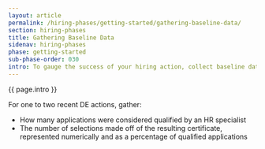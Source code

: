```yaml
---
layout: article
permalink: /hiring-phases/getting-started/gathering-baseline-data/
section: hiring-phases
title: Gathering Baseline Data
sidenav: hiring-phases
phase: getting-started
sub-phase-order: 030
intro: To gauge the success of your hiring action, collect baseline data about recent delegated examination (DE) hiring actions at your agency. You'll compare this information with the results you receive when your new hiring action is complete.
---
```


<p class="usa-intro">
  {{ page.intro }}
</p>

For one to two recent DE actions, gather:

- How many applications were considered qualified by an HR specialist
- The number of selections made off of the resulting certificate, represented numerically and as a percentage of qualified applications
